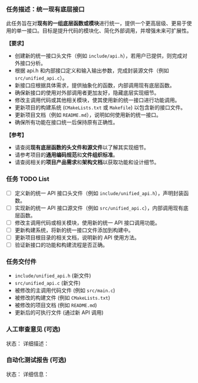 ### 任务描述：统一现有底层接口
此任务旨在对**现有的一组底层函数或模块**进行统一，提供一个更高层级、更易于使用的单一接口。目标是提升代码的模块化、简化外部调用，并增强未来可扩展性。

**【要求】**
- 创建新的统一接口头文件（例如 `include/api.h`），若用户已提供，则完成对外接口分析。
- 根据 api.h 和内部接口定义和输入输出参数，完成封装源文件（例如 `src/unified_api.c`）。
- 新接口应根据具体需求，提供抽象化的函数，内部调用现有底层函数。
- 确保新接口的使用对外部调用者更加友好，隐藏底层实现细节。
- 修改主调用代码或其他相关模块，使其使用新的统一接口进行功能调用。
- 更新项目的构建系统 (`CMakeLists.txt` 或 `Makefile`) 以包含新的接口文件。
- 更新项目文档（例如 `README.md`），说明如何使用新的统一接口。
- 确保所有功能在接口统一后保持原有正确性。

**【参考】**
- 请查阅**现有底层函数的头文件和源文件**以了解其实现细节。
- 请参考项目的**通用编码规范**和**文件组织标准**。
- 请查阅相关的**项目产品需求**和**架构文档**以获取功能和设计细节。


### 任务 TODO List
- [ ] 定义新的统一 API 接口头文件（例如 `include/unified_api.h`），声明封装函数。
- [ ] 实现新的统一 API 接口源文件（例如 `src/unified_api.c`），内部调用现有底层函数。
- [ ] 修改主调用代码或相关模块，使用新的统一 API 接口调用功能。
- [ ] 更新构建系统，将新的统一接口文件添加到构建中。
- [ ] 更新项目根目录的相关文档，说明新的 API 使用方法。
- [ ] 验证新接口的功能和构建流程是否正确。

### 任务交付件
- `include/unified_api.h` (新文件)
- `src/unified_api.c` (新文件)
- 被修改的主调用代码文件 (例如 `src/main.c`)
- 被修改的构建文件 (例如 `CMakeLists.txt`)
- 被修改的项目文档 (例如 `README.md`)
- 更新后的可执行文件 (通过新 API 调用)

### 人工审查意见 (可选)
状态：
详细描述：

### 自动化测试报告 (可选)
状态：
详细信息：